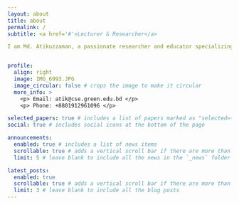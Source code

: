 ```yaml
---
layout: about
title: about
permalink: /
subtitle: <a href='#'>Lecturer & Researcher</a>

I am Md. Atikuzzaman, a passionate researcher and educator specializing in **Computer Vision, Machine Learning, Deep Learning, and Medical Imaging**. Currently, I serve as a **Lecturer** in the **Department of Computer Science and Engineering** at Green University of Bangladesh. I hold a **Master of Artificial Intelligence** from **Kyung Hee University, Republic of Korea**, where I conducted research on **urban cellular traffic prediction using feature modulation in densely connected convolutional networks**. Throughout my academic and professional journey, I have been actively involved in research, publishing in **peer-reviewed journals and conferences**, including IEEE and Springer. My work spans areas such as **trash classification, vehicle license plate recognition, and deep learning-based anomaly detection**. Beyond research, I have a strong **teaching background**, with experience mentoring students in **machine learning, deep learning, and artificial intelligence**. I also actively contribute to **open-source projects, academic conferences, and technical workshops**. I am always eager to explore **cutting-edge AI technologies, collaborate on innovative research**, and contribute to the advancement of intelligent systems that solve real-world challenges.


profile:
  align: right
  image: IMG_6993.JPG
  image_circular: false # crops the image to make it circular
  more_info: >
    <p> Email: atik@cse.green.edu.bd </p>
    <p> Phone: +8801912961096 </p>

selected_papers: true # includes a list of papers marked as "selected={true}"
social: true # includes social icons at the bottom of the page

announcements:
  enabled: true # includes a list of news items
  scrollable: true # adds a vertical scroll bar if there are more than 3 news items
  limit: 5 # leave blank to include all the news in the `_news` folder

latest_posts:
  enabled: true
  scrollable: true # adds a vertical scroll bar if there are more than 3 new posts items
  limit: 3 # leave blank to include all the blog posts
---
```

